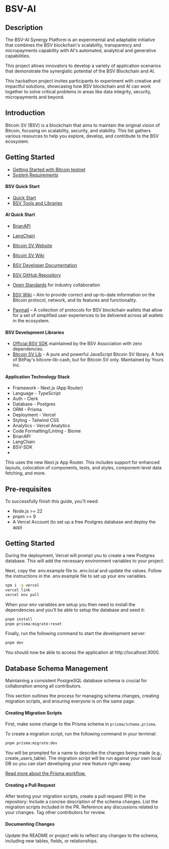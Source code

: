 # BSV-AI

## Description

The BSV-AI Synergy Platform is an experimental and adaptable initiative that combines the BSV blockchain's scalability, transparency and micropayments capability with AI's automated, analytical and generative capabilities.

This project allows innovators to develop a variety of application scenarios that demonstrate the synergistic potential of the BSV Blockchain and AI.

This hackathon project invites participants to experiment with creative and impactful solutions, showcasing how BSV blockchain and AI can work together to solve critical problems in areas like data integrity, security, micropayments and beyond.

## Introduction

Bitcoin SV (BSV) is a blockchain that aims to maintain the original vision of Bitcoin, focusing on scalability, security, and stability. This list gathers various resources to help you explore, develop, and contribute to the BSV ecosystem.

## **Getting Started**

- [Getting Started with Bitcoin testnet](https://docs.bsvblockchain.org/network-topology/nodes/sv-node/installation/sv-node/network-environments/testnet)
- [System Requirements](https://docs.bsvblockchain.org/network-topology/nodes/sv-node/system-requirements)

#### BSV Quick Start

- [Quick Start](https://docs.bsvblockchain.org/intro/quick-start)
- [BSV Tools and Libraries](https://www.bsvblockchain.org/features/tools-libraries)


#### AI Quick Start
- [BrianAPI](https://docs.brianknows.org/brian-api/apis)
- [LangChain](https://js.langchain.com/docs/introduction/)

- [Bitcoin SV Website](https://bitcoinsv.io/)
- [Bitcoin SV Wiki](https://en.wikipedia.org/wiki/Bitcoin_SV)
- [BSV Developer Documentation](https://docs.bitcoinsv.io/)
- [BSV GitHub Repository](https://github.com/bitcoin-sv/bitcoin-sv)
- [Open Standards](https://openstandards.cash/) for industry collaboration
- [BSV Wiki](https://wiki.bitcoinsv.io/) – Aim to provide correct and up-to-date information on the Bitcoin protocol, network, and its features and functionality.
- [Paymail](https://tsc.bsvblockchain.org/standards/paymail/) – A collection of protocols for BSV blockchain wallets that allow for a set of simplified user experiences to be delivered across all wallets in the ecosystem.

#### BSV Development Libraries

- [Official BSV SDK](https://github.com/bitcoin-sv/ts-sdk) maintained by the BSV Association with zero dependencies.
- [Bitcoin SV Lib](https://github.com/moneybutton/bsv) - A pure and powerful JavaScript Bitcoin SV library. A fork of BitPay's bitcore-lib-cash, but for Bitcoin SV only. Maintained by Yours Inc.



#### Application Technology Stack

- Framework - Next.js (App Router)
- Language - TypeScript
- Auth - Clerk
- Database - Postgres
- ORM - Prisma
- Deployment - Vercel
- Styling - Tailwind CSS
- Analytics - Vercel Analytics
- Code Formatting/Linting - Biome
- BrianAPI 
- LangChain
- BSV-SDK
- 

This uses the new Next.js App Router. This includes support for enhanced layouts, colocation of components, tests, and styles, component-level data fetching, and more.

## Pre-requisites

To successfully finish this guide, you'll need:

- Node.js >= 22
- pnpm >= 9
- A Vercel Account (to set up a free Postgres database and deploy the app)

## Getting Started

During the deployment, Vercel will prompt you to create a new Postgres database. This will add the necessary environment variables to your project.

Next, copy the .env.example file to .env.local and update the values. Follow the instructions in the .env.example file to set up your env variables.

```sh
npm i -g vercel
vercel link
vercel env pull
```

When your env variables are setup you then need to install the dependencies and you'll be able to setup the database and seed it:

```sh
pnpm install
pnpm prisma:migrate:reset
```

Finally, run the following command to start the development server:

```sh
pnpm dev
```

You should now be able to access the application at http://localhost:3000.

## Database Schema Management

Maintaining a consistent PostgreSQL database schema is crucial for collaboration among all contributors.

This section outlines the process for managing schema changes, creating migration scripts, and ensuring everyone is on the same page.

#### Creating Migration Scripts

First, make some change to the Prisma schema in `prisma/schema.prisma`.

To create a migration script, run the following command in your terminal:

```sh
pnpm prisma:migrate:dev
```

You will be prompted for a name to describe the changes being made (e.g., create_users_table).
The migration script will be run against your own local DB so you can start developing your new feature right-away.

[Read more about the Prisma workflow.](https://www.prisma.io/docs/orm/prisma-migrate/workflows/team-development)

#### Creating a Pull Request

After testing your migration scripts, create a pull request (PR) in the repository:
Include a concise description of the schema changes.
List the migration scripts included in the PR.
Reference any discussions related to your changes.
Tag other contributors for review.

#### Documenting Changes

Update the README or project wiki to reflect any changes to the schema, including new tables, fields, or relationships.
  
